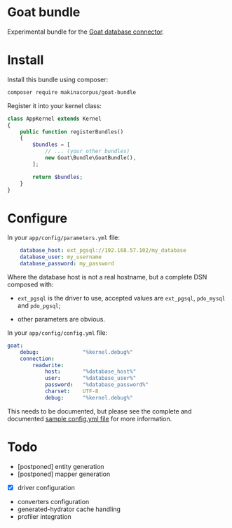 # Goat bundle

Experimental bundle for the [Goat database connector](https://github.com/pounard/goat).


# Install

Install this bundle using composer:

```sh
composer require makinacorpus/goat-bundle
```

Register it into your kernel class:

```php
class AppKernel extends Kernel
{
    public function registerBundles()
    {
        $bundles = [
            // ... (your other bundles)
            new Goat\Bundle\GoatBundle(),
        ];

        return $bundles;
    }
}
```


# Configure

In your ``app/config/parameters.yml`` file:

```yaml
    database_host: ext_pgsql://192.168.57.102/my_database
    database_user: my_username
    database_password: my_password
```

Where the database host is not a real hostname, but a complete DSN composed
with:

 *  ``ext_pgsql`` is the driver to use, accepted values are ``ext_pgsql``,
    ``pdo_mysql`` and ``pdo_pgsql``;

 *  other parameters are obvious.

In your ``app/config/config.yml`` file:

```yaml
goat:
    debug:              "%kernel.debug%"
    connection:
        readwrite:
            host:       "%database_host%"
            user:       "%database_user%"
            password:   "%database_password%"
            charset:    UTF-8
            debug:      "%kernel.debug%"
```

This needs to be documented, but please see the complete and documented
[sample config.yml file](Resources/config/sample.config.yml) for more
information.


# Todo

 *  [postponed] entity generation
 *  [postponed] mapper generation
 *  [x] driver configuration
 *  converters configuration
 *  generated-hydrator cache handling
 *  profiler integration
